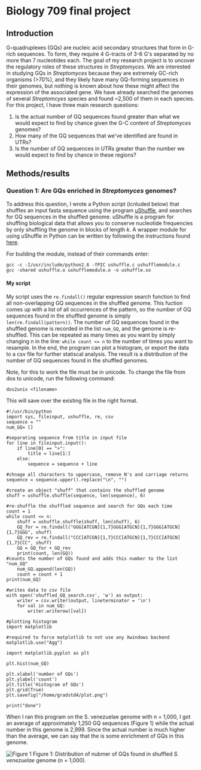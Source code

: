 # Biology 709 final project

## Introduction

G-quadruplexes (GQs) are nucleic acid secondary structures that form in G-rich sequences. To form, they require 4 G-tracts of 3-6 G's separated by no more than 7 nucleotides each. The goal of my research project is to uncover the regulatory roles of these structures in *Streptomyces*. We are interested in studying GQs in *Streptomyces* because they are extremely GC-rich organisms (>70%), and they likely have many GQ-forming sequences in their genomes, but nothing is known about how these might affect the expression of the associated gene. We have already searched the genomes of several *Streptomcyes* species and found ~2,500 of them in each species. For this project, I have three main research questions:
1. Is the actual number of GQ sequences found greater than what we would expect to find by chance given the G-C content of *Streptomyces* genomes?
2. How many of the GQ sequences that we've identified are found in UTRs?
3. Is the number of GQ sequences in UTRs greater than the number we would expect to find by chance in these regions?

## Methods/results

### Question 1: Are GQs enriched in *Streptomyces* genomes?

To address this question, I wrote a Python script (icnluded below) that shuffles an input fasta sequence using the program [uShuffle](https://bmcbioinformatics.biomedcentral.com/articles/10.1186/1471-2105-9-192), and searches for GQ sequences in the shuffled genome. uShuffle is a program for shuffling biological data that allows you to conserve nucleotide frequencies by only shuffling the genome in blocks of length *k*. A wrapper module for using uShuffle in Python can be written by following the instructions found [here](http://digital.cs.usu.edu/~mjiang/ushuffle/python.html).

For building the module, instead of their commands enter:

```
gcc -c -I/usr/include/python2.6 -fPIC ushuffle.c ushufflemodule.c
gcc -shared ushuffle.o ushufflemodule.o -o ushuffle.so
```

#### My script

My script uses the `re.findall()` regular expression search function to find all non-overlapping GQ sequences in the shuffled genome. This fuction comes up with a list of all occurrences of the pattern, so the number of GQ sequences found in the shuffled genome is simply `len(re.findall(pattern))`. The number of GQ sequences found in the shuffled genome is recorded in the list `num_GQ`, and the genome is re-shuffled. This can be repeated as many times as you want by simply changing n in the line: `while count <= n` to the number of times you want to resample. In the end, the program can plot a histogram, or export the data to a csv file for further statiscal analysis. The result is a distribution of the number of GQ sequences found in the shuffled genomes. 

Note, for this to work the file must be in unicode. To change the file from dos to unicode, run the following command:

```
dos2unix <filename>
```

This will save over the existing file in the right format.

```
#!/usr/bin/python
import sys, fileinput, ushuffle, re, csv
sequence = ""
num_GQ= []

#separating sequence from title in input file
for line in fileinput.input():
    if line[0] == ">":
        title = line[1:]
    else:
        sequence = sequence + line

#chnage all characters to uppercase, remove N's and carriage returns
sequence = sequence.upper().replace("\n", "")

#create an object "shuff" that contains the shuffled genome
shuff = ushuffle.shuffle(sequence, len(sequence), 6)

#re-shuffle the shuffled sequence and search for GQs each time
count = 1
while count <= n:
    shuff = ushuffle.shuffle(shuff, len(shuff), 6)
    GQ_for = re.findall("GGG[ATCGN]{1,7}GGG[ATGCN]{1,7}GGG[ATGCN]{1,7}GGG", shuff)
    GQ_rev = re.findall("CCC[ATCGN]{1,7}CCC[ATGCN]{1,7}CCC[ATGCN]{1,7}CCC", shuff)
    GQ = GQ_for + GQ_rev
    print(count, len(GQ))
#counts the number of GQs found and adds this number to the list "num_GQ"
    num_GQ.append(len(GQ))
    count = count + 1
print(num_GQ)

#writes data to csv file
with open('shuffled_GQ_search.csv', 'w') as output:
    writer = csv.writer(output, lineterminator = '\n')
    for val in num_GQ:
        writer.writerow([val])

#plotting histogram
import matplotlib

#required to force matplotlib to not use any Xwindows backend
matplotlib.use("Agg")

import matplotlib.pyplot as plt

plt.hist(num_GQ)

plt.xlabel('number of GQs')
plt.ylabel('count')
plt.title('Histogram of GQs')
plt.grid(True)
plt.savefig("/home/gradstd4/plot.png")

print("done")
```

When I ran this program on the S. venezuelae genome with n = 1,000, I got an average of approximately 1,250 GQ sequences (Figure 1) while the actual number in this genome is 2,999. Since the actual number is much higher than the average, we can say that the is some enrichment of GQs in this genome.

![Figure 1](https://cloud.githubusercontent.com/assets/26418440/25544579/117d36de-2c29-11e7-88eb-966155aa0c98.png)
Figure 1: Distribution of nubmer of GQs found in shuffled *S. venezuelae* genome (n = 1,000).